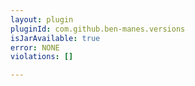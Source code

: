 ```yaml
---
layout: plugin
pluginId: com.github.ben-manes.versions
isJarAvailable: true
error: NONE
violations: []

---
```

